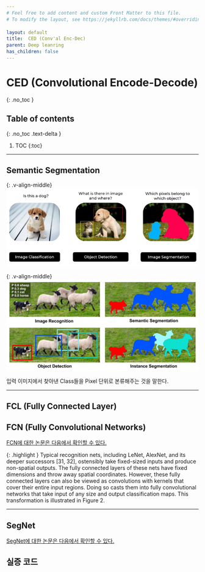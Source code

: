 ```yaml
---
# Feel free to add content and custom Front Matter to this file.
# To modify the layout, see https://jekyllrb.com/docs/themes/#overriding-theme-defaults

layout: default
title:  CED (Conv'al Enc-Dec)
parent: Deep leanring
has_children: false
---
```


# CED (Convolutional Encode-Decode)
{: .no_toc }

## Table of contents
{: .no_toc .text-delta }

1. TOC
{:toc}

---

## Semantic Segmentation

{: .v-align-middle}
<img src="Image/Fig1.PNG"/>

{: .v-align-middle}
<img src="Image/Fig2.jpeg"/>


입력 이미지에서 찾아낸 Class들을 Pixel 단위로 본류해주는 것을 말한다.

 ---

## FCL (Fully Connected Layer)


## FCN (Fully Convolutional Networks)

[FCN에 대한 논문은 다음에서 확인할 수 있다.](Resource/FCN.pdf)

{: .highlight }
Typical recognition nets, including LeNet, AlexNet, and its deeper successors [31, 32], ostensibly take fixed-sized inputs and produce non-spatial outputs. The fully connected layers of these nets have fixed dimensions and throw away spatial coordinates. However, these fully connected layers can also be viewed as convolutions with kernels that cover their entire input regions. Doing so casts them into fully convolutional networks that take input of any size and output classification maps. This transformation is illustrated in Figure 2.


---

## SegNet

[SegNet에 대한 논문은 다음에서 확인할 수 있다.](Resource/SegNet.pdf)


## 실증 코드
